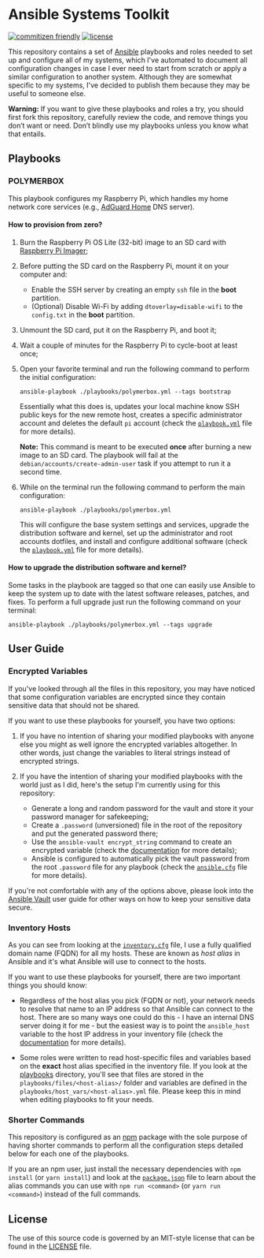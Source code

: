# Ansible Systems Toolkit

[![commitizen friendly](https://img.shields.io/badge/commitizen-friendly-brightgreen.svg)](http://commitizen.github.io/cz-cli/)
[![license](https://img.shields.io/npm/l/@rfgamaral/parcel-plugin-typings-for-css-modules.svg)](LICENSE)

This repository contains a set of [Ansible](https://www.ansible.com/) playbooks and roles needed to set up and configure all of my systems, which I've automated to document all configuration changes in case I ever need to start from scratch or apply a similar configuration to another system. Although they are somewhat specific to my systems, I've decided to publish them because they may be useful to someone else.

**Warning:** If you want to give these playbooks and roles a try, you should first fork this repository, carefully review the code, and remove things you don’t want or need. Don’t blindly use my playbooks unless you know what that entails.

## Playbooks

### POLYMERBOX

This playbook configures my Raspberry Pi, which handles my home network core services (e.g., [AdGuard Home](https://github.com/AdguardTeam/AdGuardHome) DNS server).

#### How to provision from zero?

1. Burn the Raspberry Pi OS Lite (32-bit) image to an SD card with [Raspberry Pi Imager](https://github.com/raspberrypi/rpi-imager/releases);
2. Before putting the SD card on the Raspberry Pi, mount it on your computer and:
    - Enable the SSH server by creating an empty `ssh` file in the **boot** partition.
    - (Optional) Disable Wi-Fi by adding `dtoverlay=disable-wifi` to the `config.txt` in the **boot** partition.
3. Unmount the SD card, put it on the Raspberry Pi, and boot it;
4. Wait a couple of minutes for the Raspberry Pi to cycle-boot at least once;
5. Open your favorite terminal and run the following command to perform the initial configuration:

    ```
    ansible-playbook ./playbooks/polymerbox.yml --tags bootstrap
    ```

    Essentially what this does is, updates your local machine know SSH public keys for the new remote host, creates a specific administrator account and deletes the default `pi` account (check the [`playbook.yml`](playbooks/polymerbox.yml) file for more details).

    **Note:** This command is meant to be executed **once** after burning a new image to an SD card. The playbook will fail at the `debian/accounts/create-admin-user` task if you attempt to run it a second time.

6. While on the terminal run the following command to perform the main configuration:

    ```
    ansible-playbook ./playbooks/polymerbox.yml
    ```

    This will configure the base system settings and services, upgrade the distribution software and kernel, set up the administrator and root accounts dotfiles, and install and configure additional software (check the [`playbook.yml`](playbooks/polymerbox.yml) file for more details).

#### How to upgrade the distribution software and kernel?

Some tasks in the playbook are tagged so that one can easily use Ansible to keep the system up to date with the latest software releases, patches, and fixes. To perform a full upgrade just run the following command on your terminal:

```
ansible-playbook ./playbooks/polymerbox.yml --tags upgrade
```

## User Guide

### Encrypted Variables

If you've looked through all the files in this repository, you may have noticed that some configuration variables are encrypted since they contain sensitive data that should not be shared.

If you want to use these playbooks for yourself, you have two options:

1. If you have no intention of sharing your modified playbooks with anyone else you might as well ignore the encrypted variables altogether. In other words, just change the variables to literal strings instead of encrypted strings.

2. If you have the intention of sharing your modified playbooks with the world just as I did, here's the setup I'm currently using for this repository:
    - Generate a long and random password for the vault and store it your password manager for safekeeping;
    - Create a `.password` (unversioned) file in the root of the repository and put the generated password there;
    - Use the `ansible-vault encrypt_string` command to create an encrypted variable (check the [documentation](https://docs.ansible.com/ansible/latest/user_guide/vault.html#use-encrypt-string-to-create-encrypted-variables-to-embed-in-yaml) for more details);
    - Ansible is configured to automatically pick the vault password from the root `.password` file for any playbook (check the [`ansible.cfg`](ansible.cfg) file for more details).

If you're not comfortable with any of the options above, please look into the [Ansible Vault](https://docs.ansible.com/ansible/latest/user_guide/vault.html) user guide for other ways on how to keep your sensitive data secure.

### Inventory Hosts

As you can see from looking at the [`inventory.cfg`](inventory.cfg) file, I use a fully qualified domain name (FQDN) for all my hosts. These are known as _host alias_ in Ansible and it's what Ansible will use to connect to the hosts.

If you want to use these playbooks for yourself, there are two important things you should know:

- Regardless of the host alias you pick (FQDN or not), your network needs to resolve that name to an IP address so that Ansible can connect to the host. There are so many ways one could do this - I have an internal DNS server doing it for me - but the easiest way is to point the `ansible_host` variable to the host IP address in your inventory file (check the [documentation](https://docs.ansible.com/ansible/latest/user_guide/intro_inventory.html#inventory-aliases) for more details).

- Some roles were written to read host-specific files and variables based on the **exact** host alias specified in the inventory file. If you look at the [playbooks](playbooks/) directory, you'll see that files are stored in the `playbooks/files/<host-alias>/` folder and variables are defined in the `playbooks/host_vars/<host-alias>.yml` file. Please keep this in mind when editing playbooks to fit your needs.

### Shorter Commands

This repository is configured as an [npm](https://www.npmjs.com) package with the sole purpose of having shorter commands to perform all the configuration steps detailed below for each one of the playbooks.

If you are an npm user, just install the necessary dependencies with `npm install` (or `yarn install`) and look at the [`package.json`](package.json) file to learn about the alias commands you can use with `npm run <command>` (or `yarn run <command>`) instead of the full commands.

## License

The use of this source code is governed by an MIT-style license that can be found in the [LICENSE](LICENSE) file.
